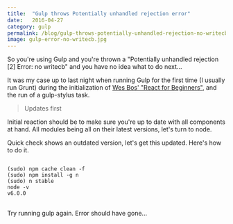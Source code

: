 ```yaml
---
title:  "Gulp throws Potentially unhandled rejection error"
date:   2016-04-27
category: gulp
permalink: /blog/gulp-throws-potentially-unhandled-rejection-no-writecb.html
image: gulp-error-no-writecb.jpg
---
```

So you're using Gulp and you're thrown a "Potentially unhandled rejection [2] Error: no writecb" and you have no idea what to do next... 

It was my case up to last night when running Gulp for the first time (I usually run Grunt) during the initialization of [Wes Bos' "React for Beginners"](https://reactforbeginners.com/), and the run of a gulp-stylus task.

> Updates first

Initial reaction should be to make sure you're up to date with all components at hand. All modules being all on their latest versions, let's turn to node.

Quick check shows an outdated version, let's get this updated. Here's how to do it.

<pre>
<code class="language-ruby">
(sudo) npm cache clean -f
(sudo) npm install -g n
(sudo) n stable
node -v
v6.0.0
</code>
</pre>

Try running gulp again. Error should have gone...